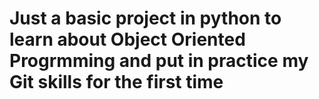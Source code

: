 # Just a basic project in python to learn about Object Oriented Progrmming and put in practice my Git skills for the first time